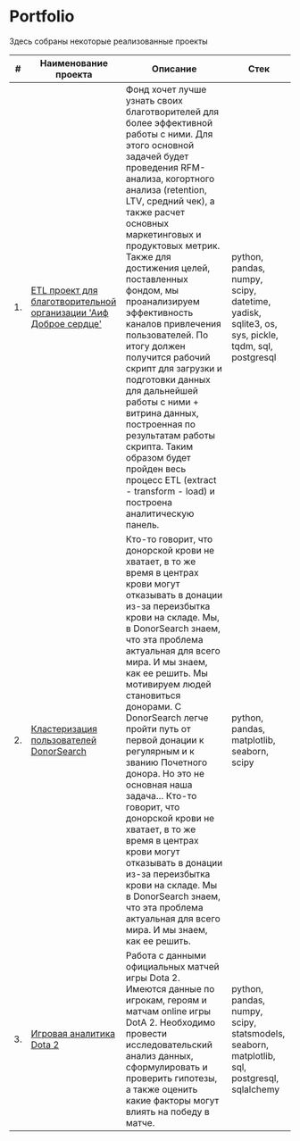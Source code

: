 # Portfolio

Здесь собраны некоторые реализованные проекты

| #    | Наименование проекта                | Описание                                                     | Стек                                                         |
| ---- | ------------------------------------------------------------ | ------------------------------------------------------------ | ------------------------------------------------------------ |
| 1.   | [ETL проект для благотворительной организации 'Аиф Доброе сердце'](https://github.com/IgorRatnikov/Portfolio/blob/master/AiF%20Kind%20Heart/kind_heart.ipynb) | Фонд хочет лучше узнать своих благотворителей для более эффективной работы с ними. Для этого основной задачей будет проведения RFM-анализа, когортного анализа (retention, LTV, средний чек), а также расчет основных маркетинговых и продуктовых метрик. Также для достижения целей, поставленных фондом, мы проанализируем эффективность каналов привлечения пользователей. По итогу должен получится рабочий скрипт для загрузки и подготовки данных для дальнейшей работы с ними + витрина данных, построенная по результатам работы скрипта. Таким образом будет пройден весь процесс ETL (extract - transform - load) и построена аналитическую панель. | python, pandas, numpy, scipy, datetime, yadisk, sqlite3, os, sys, pickle, tqdm, sql, postgresql |
| 2.   | [Кластеризация пользователей DonorSearch](https://github.com/IgorRatnikov/Portfolio/blob/master/DonorSearch/donor_search.ipynb) | Кто-то говорит, что донорской крови не хватает, в то же время в центрах крови могут отказывать в донации из-за переизбытка крови на складе. Мы, в DonorSearch знаем, что эта проблема актуальная для всего мира. И мы знаем, как ее решить. Мы мотивируем людей становиться донорами. С DonorSearch легче пройти путь от первой донации к регулярным и к званию Почетного донора. Но это не основная наша задача… Кто-то говорит, что донорской крови не хватает, в то же время в центрах крови могут отказывать в донации из-за переизбытка крови на складе. Мы в DonorSearch знаем, что эта проблема актуальная для всего мира. И мы знаем, как ее решить. | python, pandas, matplotlib, seaborn, scipy |
| 3.   | [Игровая аналитика Dota 2](https://github.com/IgorRatnikov/Portfolio/blob/master/Dota%202/dota_2.ipynb) | Работа с данными официальных матчей игры Dota 2. Имеются данные по игрокам, героям и матчам online игры DotA 2. Необходимо провести исследовательский анализ данных, сформулировать и проверить гипотезы, а также оценить какие факторы могут влиять на победу в матче. | python, pandas, numpy, scipy, statsmodels, seaborn, matplotlib, sql, postgresql, sqlalchemy |